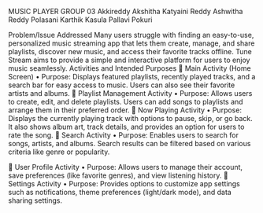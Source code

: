 MUSIC PLAYER
GROUP 03
Akkireddy Akshitha Katyaini Reddy
Ashwitha Reddy Polasani
Karthik Kasula
Pallavi Pokuri

Problem/Issue Addressed
Many users struggle with finding an easy-to-use, personalized music streaming app that lets them create, manage, and share playlists, discover new music, and access their favorite tracks offline. Tune Stream aims to provide a simple and interactive platform for users to enjoy music seamlessly.
Activities and Intended Purposes
	Main Activity (Home Screen)
•	Purpose: Displays featured playlists, recently played tracks, and a search bar for easy access to music. Users can also see their favorite artists and albums.
	Playlist Management Activity
•	Purpose: Allows users to create, edit, and delete playlists. Users can add songs to playlists and arrange them in their preferred order.
	Now Playing Activity
•	Purpose: Displays the currently playing track with options to pause, skip, or go back. It also shows album art, track details, and provides an option for users to rate the song.
	Search Activity
•	Purpose: Enables users to search for songs, artists, and albums. Search results can be filtered based on various criteria like genre or popularity.

	User Profile Activity
•	Purpose: Allows users to manage their account, save preferences (like favorite genres), and view listening history.
	Settings Activity
•	Purpose: Provides options to customize app settings such as notifications, theme preferences (light/dark mode), and data sharing settings.
